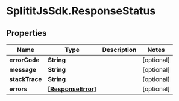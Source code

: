 # SplititJsSdk.ResponseStatus

## Properties

Name | Type | Description | Notes
------------ | ------------- | ------------- | -------------
**errorCode** | **String** |  | [optional] 
**message** | **String** |  | [optional] 
**stackTrace** | **String** |  | [optional] 
**errors** | [**[ResponseError]**](ResponseError.md) |  | [optional] 


